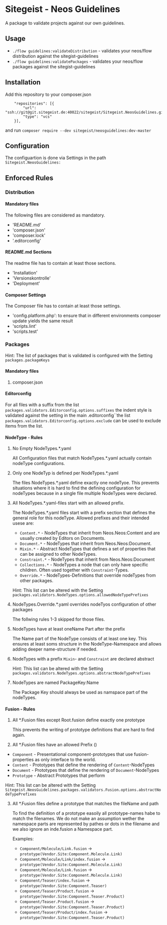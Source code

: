 # Sitegeist - Neos Guidelines

A package to validate projects against our own guidelines.

## Usage

- `./flow guidelines:validateDistribution` - validates your neos/flow distribution against the sitegist-guidelines
- `./flow guidelines:validatePackages` - validates your neos/flow packages against the sitegist-guidelines

## Installation

Add this repository to your composer.json
```
    "repositories": [{
        "url": "ssh://git@git.sitegeist.de:40022/sitegeist/Sitegeist.NeosGuidelines.git",
        "type": "vcs"
    }],
```

and run `composer require --dev sitegeist/neosguidelines:dev-master`

## Configuration
 
The configuartion is done via Settings in the path `Sitegeist.NeosGuidelines:`

## Enforced Rules 
 
### Distribution
 
#### Mandatory files

The following files are considered as mandatory.

- 'README.md'
- 'composer.json'
- 'composer.lock'
- '.editorconfig'

#### README.md Sections

The readme file has to contain at least those sections.

- 'Installation'
- 'Versionskontrolle'
- 'Deployment'

#### Composer Settings
 
The Composer file has to contain at least those settings.
 
- 'config.platform.php': to ensure that in different environments composer update yields the same result
- 'scripts.lint'
- 'scripts.test'
 
### Packages 

Hint: The list of packages that is validated is configured with the Setting `packages.packageKeys`

#### Mandatory files

1. composer.json

#### Editorconfig

For all files with a suffix from the list `packages.validators.Editorconfig.options.suffixes` 
the indent style is validated against the setting in the main .editorconfig``the list 
`packages.validators.Editorconfig.options.exclude` can be used to exclude items from the list.
 
#### NodeType - Rules

1. No Empty NodeTypes.*.yaml

   All Configuration files that match NodeTypes.*.yaml actually contain nodeType configurations.

2. Only one NodeTyp is defined per NodeTypes.*.yaml

   The files NodeTypes.*.yaml define exactly one nodeTyoe. This prevents situations where it is hard to find 
   the defining configuration for nodeTypes because in a single file multiple NodeTypes were declared.

3. All NodeTypes.*.yaml-files start with an allowed prefix.

   The NodeTypes.*.yaml files start with a prefix section that defines the general role for this nodeType. 
   Allowed prefixes and their intended usese are: 
   
   - `Content.*` - NodeTypes that inherit from Neos.Neos:Content and are usually created by Editors on Documents.  
   - `Document.*` - NodeTypes that inherit from Neos.Neos:Document.
   - `Mixin.*` - Abstract NodeTypes that defines a set of properties that can be assigned to other NodeTypes.
   - `Constraint.*` - NodeTypes that inherit from Neos.Neos:Document 
   - `Collections.*` - NodeTypes a node that can only have specific children. Often used together with `Constraint`-Types.
   - `Override.*` - NodeTypes-Definitions that override nodeTypes from other packages. 

   Hint: This list can be altered with the Setting `packages.validators.NodeTypes.options.allowedNodeTypePrefixes`

4. NodeTypes.Override.*.yaml overrides nodeTyos configuration of other packages

   The follwing rules 1-3 skipped for those files.

5. NodeTypes have at least oneName Part after the prefix

   The Name part of the NodeType consists of at least one key. This ensures at least soms structure in the 
   NodeType-Namespace and allows adding deeper name-structure if needed.

6. NodeTypes with a prefix `Mixin`- and `Constraint` are declared abstract

   Hint: This list can be altered with the Setting `packages.validators.NodeTypes.options.abstractNodeTypePrefixes`

7. NodeTypes are named PackageKey:Name

   The Package Key should always be used as namspace part of the nodeTypes.

#### Fusion - Rules

1. All *.Fusion files except Root.fusion define exactly one prototype

   This prevents the writing of prototype definitions that are hard to find again.

2. All *.Fusion files have an allowed Prefix ()

  - `Component` - Presentational component-prototypes that use fusion-properties as only interface to the world.
  - `Content` - Prototypes that define the rendering of `Content`-NodeTypes
  - `Document` - Prototypes that define the rendering of `Document`-NodeTypes
  - `Prototype` - Abstract Prototypes that perform 

Hint: This list can be altered with the Setting `Sitegeist.NeosGuidelines.packages.validators.Fusion.options.abstractNodeTypePrefixes`
  
3. All *.Fusion files define a prototype that matches the fileName and path

   To find the definition of a prototype easoily all prototype-names habe to match the filenames. 
   We do not make an assumption wether the namespace parts are represented by pathes or dots in the 
   filename and we also ignore an inde.fusion a Namespace part.
   
   Examples:
   
   -  `Component/Molecule/Link.fusion` -> `prototype(Vendor.Site:Component.Molecule.Link)`
   -  `Component/Molecule/Link/index.fusion` -> `prototype(Vendor.Site:Component.Molecule.Link)`
   -  `Component/Molecule/Link.fusion` -> `prototype(Vendor.Site:Component.Molecule.Link)`
   -  `Component/Teaser/index.fusion` -> `prototype(Vendor.Site:Component.Teaser)`
   -  `Component/Teaser/Product.fusion` -> `prototype(Vendor.Site:Component.Teaser.Product)`
   -  `Component/Teaser.Product.fusion` -> `prototype(Vendor.Site:Component.Teaser.Product)`
   -  `Component/Teaser/Product/index.fusion` -> `prototype(Vendor.Site:Component.Teaser.Product)`